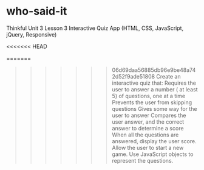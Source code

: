 # who-said-it
Thinkful Unit 3 Lesson 3 Interactive Quiz App (HTML, CSS, JavaScript, jQuery, Responsive)

<<<<<<< HEAD

=======
>>>>>>> 06d69daa56885db96e9be48a742d52f9ade51808
Create an interactive quiz that: Requires the user to answer a number ( at least 5) of questions, one at a time Prevents the user from skipping questions Gives some way for the user to answer Compares the user answer, and the correct answer to determine a score When all the questions are answered, display the user score. Allow the user to start a new game. Use JavaScript objects to represent the questions.

